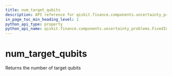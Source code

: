 ```yaml
---
title: num_target_qubits
description: API reference for qiskit.finance.components.uncertainty_problems.FixedIncomeExpectedValue.num_target_qubits
in_page_toc_min_heading_level: 1
python_api_type: property
python_api_name: qiskit.finance.components.uncertainty_problems.FixedIncomeExpectedValue.num_target_qubits
---
```


# num\_target\_qubits

Returns the number of target qubits

